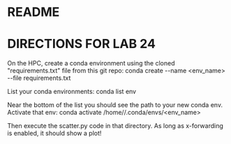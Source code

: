 # README
# DIRECTIONS FOR LAB 24
On the HPC, create a conda environment using the cloned "requirements.txt" file from this git repo:
conda create --name <env_name> --file requirements.txt

List your conda environments:
conda list env

Near the bottom of the list you should see the path to your new conda env.
Activate that env: conda activate /home/<username>/.conda/envs/<env_name>

Then execute the scatter.py code in that directory.
As long as x-forwarding is enabled, it should show a plot!
